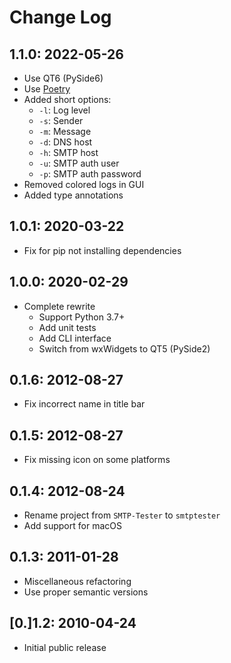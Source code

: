 # Change Log

## 1.1.0: 2022-05-26

- Use QT6 (PySide6)
- Use [Poetry](https://python-poetry.org/)
- Added short options:
  - `-l`: Log level
  - `-s`: Sender
  - `-m`: Message
  - `-d`: DNS host
  - `-h`: SMTP host
  - `-u`: SMTP auth user
  - `-p`: SMTP auth password
- Removed colored logs in GUI
- Added type annotations

## 1.0.1: 2020-03-22

- Fix for pip not installing dependencies

## 1.0.0: 2020-02-29

- Complete rewrite
  - Support Python 3.7+
  - Add unit tests
  - Add CLI interface
  - Switch from wxWidgets to QT5 (PySide2)

## 0.1.6: 2012-08-27

- Fix incorrect name in title bar

## 0.1.5: 2012-08-27

- Fix missing icon on some platforms

## 0.1.4: 2012-08-24

- Rename project from `SMTP-Tester` to `smtptester`
- Add support for macOS

## 0.1.3: 2011-01-28

- Miscellaneous refactoring
- Use proper semantic versions

## [0.]1.2: 2010-04-24

- Initial public release

